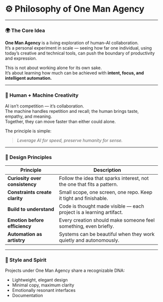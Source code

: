 # ⚙️ Philosophy of One Man Agency

---

### 🌍 The Core Idea
**One Man Agency** is a living exploration of human–AI collaboration.  
It’s a personal experiment in scale — seeing how far one individual, using today’s creative and technical tools, can push the boundary of productivity and expression.

This is not about working alone for its own sake.  
It’s about learning how much can be achieved with **intent, focus, and intelligent automation.**

---

### 🤖 Human + Machine Creativity

AI isn’t competition — it’s collaboration.  
The machine handles repetition and recall; the human brings taste, empathy, and meaning.  
Together, they can move faster than either could alone.

The principle is simple:
> *Leverage AI for speed, preserve humanity for sense.*

---

### 🧩 Design Principles

| Principle | Description |
|------------|--------------|
| **Curiosity over consistency** | Follow the idea that sparks interest, not the one that fits a pattern. |
| **Constraints create clarity** | Small scope, one screen, one repo. Keep it tight and finishable. |
| **Build to understand** | Code is thought made visible — each project is a learning artifact. |
| **Emotion before efficiency** | Every creation should make someone feel something, even briefly. |
| **Automation as artistry** | Systems can be beautiful when they work quietly and autonomously. |

---

### 🎨 Style and Spirit

Projects under One Man Agency share a recognizable DNA:
- Lightweight, elegant design  
- Minimal copy, maximum clarity  
- Emotionally resonant interfaces  
- Documentation
